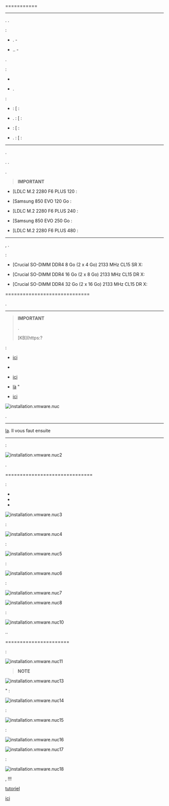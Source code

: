 


 
===========

 
---------


. 
.



:

-   . -
    

-   .. -
    



.

 :

-   

-   
    .

 :

-    : [
    :

-   . : [
    :

-    : [
    :

-   . : [
    :

 
---

. 

.
. 

.

> **IMPORTANT**
>
> 
> 

-   [LDLC  M.2 2280 F6 PLUS 120
    :

-   [Samsung  850 EVO 120 Go
    :

-   [LDLC  M.2 2280 F6 PLUS 240
    :

-   [Samsung  850 EVO 250 Go
    :

-   [LDLC  M.2 2280 F6 PLUS 480
    :

 
-------



,
. 

 :

-   [Crucial SO-DIMM DDR4 8 Go (2 x 4 Go) 2133 MHz CL15 SR
    X:

-   [Crucial SO-DIMM DDR4 16 Go (2 x 8 Go) 2133 MHz CL15 DR
    X:

-   [Crucial SO-DIMM DDR4 32 Go (2 x 16 Go) 2133 MHz CL15 DR
    X:

 
=============================


.

 
------------------------

> **IMPORTANT**
>
> .
> 
> [KB](https:?


:

-   
    [ici](https://my.vmware.com/en/web/vmware/evalcenter?p=free-esxi6)
    

-   

-   
    [ici](https://my.vmware.com/en/web/vmware/evalcenter?p=free-esxi6)
    
    

-   
    [là](https://my.vmware.com/fr/web/vmware/details?productId=491&downloadGroup=ESXI60U2)
    "

-   
    [ici](https://my.vmware.com/en/web/vmware/evalcenter?p=free-esxi6)
    
    

![installation.vmware.nuc](images/installation.vmware.nuc.PNG)


.

 
-----------------------


[la](http://rufus.akeo.ie/downloads/rufus-2.9.exe). Il vous faut ensuite


 
--------------------------------

 :

![installation.vmware.nuc2](images/installation.vmware.nuc2.PNG)

.

 
==============================

 :

-   

-   

-   

![installation.vmware.nuc3](images/installation.vmware.nuc3.jpg)

 :

![installation.vmware.nuc4](images/installation.vmware.nuc4.jpg)

 :

![installation.vmware.nuc5](images/installation.vmware.nuc5.jpg)

 :

![installation.vmware.nuc6](images/installation.vmware.nuc6.jpg)




:

![installation.vmware.nuc7](images/installation.vmware.nuc7.jpg)




![installation.vmware.nuc8](images/installation.vmware.nuc8.jpg)

 :

![installation.vmware.nuc10](images/installation.vmware.nuc10.jpg)


..

 
======================




 :

![installation.vmware.nuc11](images/installation.vmware.nuc11.jpg)

> **NOTE**
>
> 
> 




![installation.vmware.nuc13](images/installation.vmware.nuc13.jpg)

" :

![installation.vmware.nuc14](images/installation.vmware.nuc14.jpg)


 :

![installation.vmware.nuc15](images/installation.vmware.nuc15.jpg)

 :

![installation.vmware.nuc16](images/installation.vmware.nuc16.jpg)




![installation.vmware.nuc17](images/installation.vmware.nuc17.jpg)

 :

![installation.vmware.nuc18](images/installation.vmware.nuc18.jpg)

 ,
 !!!


[tutoriel](https://jeedom.github.io/documentation/howto/en_US/doc-howto-vmware.creer_une_vm.html)

[ici](https://jeedom.github.io/documentation/howto/en_US/doc-howto-vmware.trucs_et_astuces.html)



